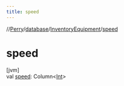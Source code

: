```yaml
---
title: speed
---
```

//[Perry](../../../index.html)/[database](../index.html)/[InventoryEquipment](index.html)/[speed](speed.html)



# speed



[jvm]\
val [speed](speed.html): Column&lt;[Int](https://kotlinlang.org/api/latest/jvm/stdlib/kotlin/-int/index.html)&gt;




